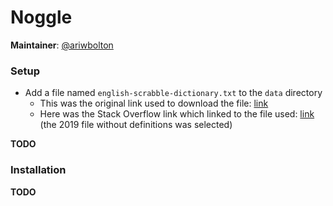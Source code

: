 # Noggle

**Maintainer**: [@ariwbolton](https://github.com/ariwbolton)

### Setup

- Add a file named `english-scrabble-dictionary.txt` to the `data` directory
  - This was the original link used to download the file: [link](https://drive.google.com/file/d/1XIFdZukAcDRiDIOgR_rHpICrrgJbLBxV/view)
  - Here was the Stack Overflow link which linked to the file used: [link](https://boardgames.stackexchange.com/questions/38366/latest-collins-scrabble-words-list-in-text-file) (the 2019 file without definitions was selected)

**TODO**

### Installation

**TODO**